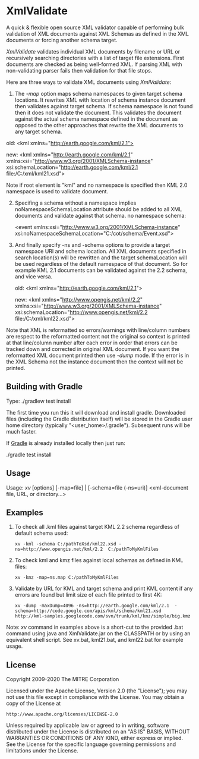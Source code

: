 XmlValidate
===========

A quick & flexible open source XML validator capable of performing bulk validation of XML documents against XML Schemas as defined in the XML documents or forcing another schema target.

*XmlValidate* validates individual XML documents by filename or URL
or recursively searching directories with a list of target file
extensions. First documents are checked as being well-formed XML.
If parsing XML with non-validating parser fails then validation for that
file stops.

Here are three ways to validate XML documents using *XmlValidate*:

1. The *-map* option maps schema namespaces to given target schema locations.
It rewrites XML with location of schema instance document then validates against
target schema. If schema namespace is not found then it does not validate
the document. This validates the document against the actual schema namespace
defined in the document as opposed to the other approaches that rewrite
the XML documents to any target schema.

  old: &lt;kml xmlns="http://earth.google.com/kml/2.1">

  new: &lt;kml xmlns="http://earth.google.com/kml/2.1"
		xmlns:xsi="http://www.w3.org/2001/XMLSchema-instance"
		xsi:schemaLocation="http://earth.google.com/kml/2.1 file:/C:/xml/kml21.xsd"&gt;
 
 Note if root element is "kml" and no namespace is specified then KML 2.0 namespace is used to validate document.
 
2. Specifing a schema without a namespace implies noNamespaceSchemaLocation attribute should be added to all XML documents and validate against that schema.
  no namespace schema:

     &lt;event xmlns:xsi="http://www.w3.org/2001/XMLSchema-instance"
      xsi:noNamespaceSchemaLocation="C:/cot/schema/Event.xsd"&gt;
 
3. And finally specify -ns and -schema options to provide a target namespace URI and schema location.  All XML documents specified in search location(s) will be rewritten and the target schemaLocation will be used regardless of the default namespace of that document.  So for example KML 2.1 documents can be validated against the 2.2 schema, and vice versa.

     old: &lt;kml xmlns="http://earth.google.com/kml/2.1"&gt;

     new: &lt;kml xmlns="http://www.opengis.net/kml/2.2"
		xmlns:xsi="http://www.w3.org/2001/XMLSchema-instance"
		xsi:schemaLocation="http://www.opengis.net/kml/2.2 file:/C:/xml/kml22.xsd"&gt;

Note that XML is reformatted so errors/warnings with line/column numbers are respect to
the reformatted content not the original so context is printed at that line/column number
after each error in order that errors can be tracked down and corrected in original
XML document. If you want the reformatted XML document printed then use *-dump* mode.
If the error is in the XML Schema not the instance document then the context will not be printed.

Building with Gradle
--------------------

Type: ./gradlew test install

The first time you run this it will download and install gradle. Downloaded files (including the Gradle
distribution itself) will be stored in the Gradle user home directory (typically "<user_home>/.gradle").
Subsequent runs will be much faster.

If [Gradle](http://www.gradle.org) is already installed locally then just run:

./gradle test install

Usage
-----

Usage: *xv* [options] [-map=file] | [-schema=file (-ns=uri)] &lt;xml-document file, URL, or directory...&gt;

Examples 
--------

1. To check all .kml files against target KML 2.2 schema regardless of default schema used:

     `xv -kml -schema C:/pathToXsd/kml22.xsd -ns=http://www.opengis.net/kml/2.2  C:/pathToMyKmlFiles`
 
2. To check kml and kmz files against local schemas as defined in KML files: 

     `xv -kmz -map=ns.map C:/pathToMyKmlFiles`

3. Validate by URL for KML and target schema and print KML content
   if any errors are found but limit size of each file printed to first 4K: 
   
     `xv -dump -maxDump=4096 -ns=http://earth.google.com/kml/2.1  -schema=http://code.google.com/apis/kml/schema/kml21.xsd  http://kml-samples.googlecode.com/svn/trunk/kml/kmz/simple/big.kmz`
 
Note: *xv* command in examples above is a short-cut to the provided .bat command using java and XmlValidate.jar on the CLASSPATH or by using an equivalent shell script.
See xv.bat, kml21.bat, and kml22.bat for example usage.

License
-------

Copyright 2009-2020 The MITRE Corporation

Licensed under the Apache License, Version 2.0 (the "License");
you may not use this file except in compliance with the License.
You may obtain a copy of the License at

    http://www.apache.org/licenses/LICENSE-2.0

Unless required by applicable law or agreed to in writing, software
distributed under the License is distributed on an "AS IS" BASIS,
WITHOUT WARRANTIES OR CONDITIONS OF ANY KIND, either express or implied.
See the License for the specific language governing permissions and
limitations under the License.
